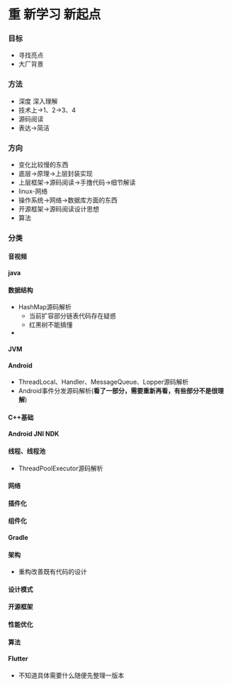 # 重 新学习 新起点

### 目标

- 寻找亮点
- 大厂背景

### 方法

- 深度 深入理解
- 技术上->1、2->3、4
- 源码阅读
- 表达->简洁

### 方向
- 变化比较慢的东西
- 底层->原理->上层封装实现
- 上层框架->源码阅读->手撸代码->细节解读
- linux-网络
- 操作系统->网络->数据库方面的东西
- 开源框架->源码阅读设计思想
- 算法

### 分类

#### 音视频



#### java



#### 数据结构

- HashMap源码解析
  - 当前扩容部分链表代码存在疑惑
  - 红黑树不能搞懂
- 

#### JVM

#### Android

- ThreadLocal、Handler、MessageQueue、Lopper源码解析
- Android事件分发源码解析(**看了一部分，需要重新再看，有些部分不是很理解**)

#### C++基础

#### Android JNI NDK

#### 线程、线程池

- ThreadPoolExecutor源码解析

#### 网络

#### 插件化

#### 组件化

#### Gradle

#### 架构

- 重构改善既有代码的设计

#### 设计模式

#### 开源框架

#### 性能优化

#### 算法

#### Flutter

- 不知道具体需要什么随便先整理一版本




